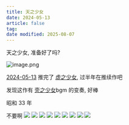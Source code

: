 ```yaml
---
title: 天之少女
date: 2024-05-13
article: false
tag:
date modified: 2025-08-07
---
```


天之少女, 准备好了吗?

![image.png](https://oss.naglfar28.com/naglfar28/202405130957231.png)

[2024-05-13](../../10IMYMEMINE/日记/2024-05-13) 推完了 [虚之少女](虚之少女), 过半年在推续作吧

发现这作有 [壳之少女](壳之少女)bgm 的变奏, 好棒

昭和 33 年


不要啊
![](https://oss.naglfar28.com/naglfar28/202508101628404.png)
![](https://oss.naglfar28.com/naglfar28/202508101629971.png)
![](https://oss.naglfar28.com/naglfar28/202508101631257.png)
![](https://oss.naglfar28.com/naglfar28/202508101631579.png)
![](https://oss.naglfar28.com/naglfar28/202508101633908.png)
![](https://oss.naglfar28.com/naglfar28/202508101633999.png)
![](https://oss.naglfar28.com/naglfar28/202508101635343.png)
![](https://oss.naglfar28.com/naglfar28/202508101736551.png)
![](https://oss.naglfar28.com/naglfar28/202508101736509.png)
